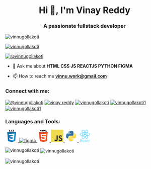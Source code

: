 <h1 align="center">Hi 👋, I'm Vinay Reddy</h1>
<h3 align="center">A passionate fullstack developer</h3>

<p align="left"> <img src="https://komarev.com/ghpvc/?username=vinnugollakoti&label=Profile%20views&color=0e75b6&style=flat" alt="vinnugollakoti" /> </p>

<p align="left"> <a href="https://github.com/ryo-ma/github-profile-trophy"><img src="https://github-profile-trophy.vercel.app/?username=vinnugollakoti" alt="vinnugollakoti" /></a> </p>

<p align="left"> <a href="https://twitter.com/@vinnugollakoti" target="blank"><img src="https://img.shields.io/twitter/follow/@vinnugollakoti?logo=twitter&style=for-the-badge" alt="@vinnugollakoti" /></a> </p>

- 💬 Ask me about **HTML CSS JS REACTJS PYTHON FIGMA**

- 📫 How to reach me **vinnu.work@gmail.com**

<h3 align="left">Connect with me:</h3>
<p align="left">
<a href="https://twitter.com/@vinnugollakoti" target="blank"><img align="center" src="https://raw.githubusercontent.com/rahuldkjain/github-profile-readme-generator/master/src/images/icons/Social/twitter.svg" alt="@vinnugollakoti" height="30" width="40" /></a>
<a href="https://linkedin.com/in/vinay reddy" target="blank"><img align="center" src="https://raw.githubusercontent.com/rahuldkjain/github-profile-readme-generator/master/src/images/icons/Social/linked-in-alt.svg" alt="vinay reddy" height="30" width="40" /></a>
<a href="https://fb.com/vinnugollakoti" target="blank"><img align="center" src="https://raw.githubusercontent.com/rahuldkjain/github-profile-readme-generator/master/src/images/icons/Social/facebook.svg" alt="vinnugollakoti" height="30" width="40" /></a>
<a href="https://instagram.com/vinnugollakoti1" target="blank"><img align="center" src="https://raw.githubusercontent.com/rahuldkjain/github-profile-readme-generator/master/src/images/icons/Social/instagram.svg" alt="vinnugollakoti1" height="30" width="40" /></a>
<a href="https://www.leetcode.com/vinnugollakoti1" target="blank"><img align="center" src="https://raw.githubusercontent.com/rahuldkjain/github-profile-readme-generator/master/src/images/icons/Social/leet-code.svg" alt="vinnugollakoti1" height="30" width="40" /></a>
</p>

<h3 align="left">Languages and Tools:</h3>
<p align="left"> <a href="https://www.w3schools.com/css/" target="_blank" rel="noreferrer"> <img src="https://raw.githubusercontent.com/devicons/devicon/master/icons/css3/css3-original-wordmark.svg" alt="css3" width="40" height="40"/> </a> <a href="https://www.figma.com/" target="_blank" rel="noreferrer"> <img src="https://www.vectorlogo.zone/logos/figma/figma-icon.svg" alt="figma" width="40" height="40"/> </a> <a href="https://www.w3.org/html/" target="_blank" rel="noreferrer"> <img src="https://raw.githubusercontent.com/devicons/devicon/master/icons/html5/html5-original-wordmark.svg" alt="html5" width="40" height="40"/> </a> <a href="https://developer.mozilla.org/en-US/docs/Web/JavaScript" target="_blank" rel="noreferrer"> <img src="https://raw.githubusercontent.com/devicons/devicon/master/icons/javascript/javascript-original.svg" alt="javascript" width="40" height="40"/> </a> <a href="https://www.python.org" target="_blank" rel="noreferrer"> <img src="https://raw.githubusercontent.com/devicons/devicon/master/icons/python/python-original.svg" alt="python" width="40" height="40"/> </a> <a href="https://reactjs.org/" target="_blank" rel="noreferrer"> <img src="https://raw.githubusercontent.com/devicons/devicon/master/icons/react/react-original-wordmark.svg" alt="react" width="40" height="40"/> </a> </p>

<p><img align="left" src="https://github-readme-stats.vercel.app/api/top-langs?username=vinnugollakoti&show_icons=true&locale=en&layout=compact" alt="vinnugollakoti" /></p>

<p>&nbsp;<img align="center" src="https://github-readme-stats.vercel.app/api?username=vinnugollakoti&show_icons=true&locale=en" alt="vinnugollakoti" /></p>

<p><img align="center" src="https://github-readme-streak-stats.herokuapp.com/?user=vinnugollakoti&" alt="vinnugollakoti" /></p>
